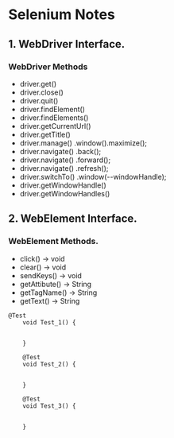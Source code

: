 # Selenium Notes
## 1. WebDriver Interface.
### WebDriver Methods
- driver.get()
- driver.close()
- driver.quit()
- driver.findElement()
- driver.findElements()
- driver.getCurrentUrl()
- driver.getTitle()
- driver.manage()        .window().maximize();
- driver.navigate()      .back();
- driver.navigate()      .forward();
- driver.navigate()      .refresh();
- driver.switchTo()      .window(--windowHandle);
- driver.getWindowHandle()
- driver.getWindowHandles()

## 2. WebElement Interface.
### WebElement Methods.
- click() -> void
- clear() -> void
- sendKeys() -> void
- getAttibute() -> String
- getTagName() -> String
- getText() -> String

```
@Test
    void Test_1() {
        
        
    }
    
    @Test
    void Test_2() {
        
        
    }
    
    @Test
    void Test_3() {
        
        
    }
```
